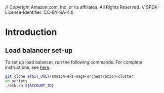 // Copyright Amazon.com, Inc. or its affiliates. All Rights Reserved. // SPDX-License-Identifier: CC-BY-SA-4.0

# Introduction

## Load balancer set-up

To set up load balancer, run the following commands. For complete instructions, see [here](https://docs.aws.amazon.com/eks/latest/userguide/alb-ingress.html).

```bash
git clone ${GIT_URL}/amazon-eks-saga-orchestration-cluster
cd scripts
./elb.sh ${ACCOUNT_ID}
```
